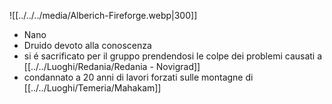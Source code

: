 ![[../../../media/Alberich-Fireforge.webp|300]]

- Nano
- Druido devoto alla conoscenza
- si é sacrificato per il gruppo prendendosi le colpe dei problemi causati a [[../../Luoghi/Redania/Redania - Novigrad]]
- condannato a 20 anni di lavori forzati sulle montagne di [[../../Luoghi/Temeria/Mahakam]] 
